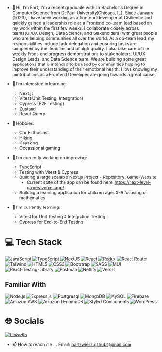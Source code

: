 - 👋 Hi, I’m Bart, I'm a recent graduade with an Bachelor's Degree in Computer Science from DePaul University(Chicago, IL). Since January (2023), I have been working as a frontend developer at Civilience and quickly gained a leadership role as a Frontend co-team lead based on my work within the first few weeks. I collaborate closely across teams(UI/UX Design, Data Science, and Stakeholders) with great people who are helping communities all over the world. As a co-team lead, my responsibilities include task delegation and ensuring tasks are completed by the deadline and of high quality. I also take care of the weekly Front-end progress demonstrations to stakeholders, UI/UX Design Leads, and Data Science team. We are building some great applications that is intended to be used by communities helping to improve their understanding of their emotional health. I love knowing my contributions as a Frontend Developer are going towards a great cause. 

- 👀 I’m interested in learning: 
   - Next.js
   - Vitest(Unit Testing, Intergration)
   - Cypress (E2E Testing)
   - Zustand
   - React-Query

- 🌱 Hobbies: 
   - Car Enthusiast 
   - Hiking
   - Kayaking
   - Occassional gaming

- 👀 I’m currently working on improving:
   - TypeScript
   - Testing with Vitest & Cypress
   - Building a large scalable Next.js Project - Repository: Game-Website
      - Current state of the app can be found here: https://next-level-games.vercel.app/
   - Building a learning application for children ages 5-9 focusing on mathematics
 
- 🌱 I'm currently learning: 
  - Vitest for Unit Testing & Integration Testing
  - Cypress for End-to-End Testing

# 💻 Tech Stack
![JavaScript](https://img.shields.io/badge/javascript-%23323330.svg?style=for-the-badge&logo=javascript&logoColor=%23F7DF1E) ![TypeScript](https://img.shields.io/badge/typescript-%23007ACC.svg?style=for-the-badge&logo=typescript&logoColor=white) ![NextJS](https://img.shields.io/badge/Next.js-000?logo=nextdotjs&logoColor=fff&style=for-the-badge) ![React](https://img.shields.io/badge/react-%2320232a.svg?style=for-the-badge&logo=react&logoColor=%2361DAFB) ![Redux](https://img.shields.io/badge/Redux-593D88?style=for-the-badge&logo=redux&logoColor=white) ![React Router](https://img.shields.io/badge/React_Router-CA4245?style=for-the-badge&logo=react-router&logoColor=white) ![Tailwind](https://img.shields.io/badge/Tailwind_CSS-38B2AC?style=for-the-badge&logo=tailwind-css&logoColor=white) ![HTML5](https://img.shields.io/badge/html5-%23E34F26.svg?style=for-the-badge&logo=html5&logoColor=white) ![CSS3](https://img.shields.io/badge/css3-%231572B6.svg?style=for-the-badge&logo=css3&logoColor=white) ![Bootstrap](https://img.shields.io/badge/Bootstrap-563D7C?style=for-the-badge&logo=bootstrap&logoColor=white) ![SASS](https://img.shields.io/badge/SASS-hotpink.svg?style=for-the-badge&logo=SASS&logoColor=white) ![MUI](https://img.shields.io/badge/MUI-%230081CB.svg?style=for-the-badge&logo=material-ui&logoColor=white) ![React-Testing-Library](https://img.shields.io/badge/testing%20library-323330?style=for-the-badge&logo=testing-library&logoColor=red) ![Postman](https://img.shields.io/badge/Postman-FF6C37?style=for-the-badge&logo=postman&logoColor=white) ![Netlify](https://img.shields.io/badge/Netlify-00C7B7?style=for-the-badge&logo=netlify&logoColor=white) ![Vercel](https://img.shields.io/badge/Vercel-000000?style=for-the-badge&logo=vercel&logoColor=white)

## Familiar With ##
![Node.js](https://img.shields.io/badge/Node.js-43853D?style=for-the-badge&logo=node.js&logoColor=white) ![Express.js](https://img.shields.io/badge/Express.js-404D59?style=for-the-badge) ![Postgresql](https://img.shields.io/badge/PostgreSQL-316192?style=for-the-badge&logo=postgresql&logoColor=white) ![MongoDB](https://img.shields.io/badge/MongoDB-4EA94B?style=for-the-badge&logo=mongodb&logoColor=white) ![MySQL](https://img.shields.io/badge/MySQL-00000F?style=for-the-badge&logo=mysql&logoColor=white) ![Firebase](https://img.shields.io/badge/Firebase-039BE5?style=for-the-badge&logo=Firebase&logoColor=white) ![Amazon AWS](https://img.shields.io/badge/Amazon_AWS-FF9900?style=for-the-badge&logo=amazonaws&logoColor=white) ![Amazon DynamoDB](https://img.shields.io/badge/Amazon%20DynamoDB-4053D6?style=for-the-badge&logo=Amazon%20DynamoDB&logoColor=white) ![Styled Components](https://img.shields.io/badge/styled--components-DB7093?style=for-the-badge&logo=styled-components&logoColor=white) ![WordPress](https://img.shields.io/badge/Wordpress-21759B?style=for-the-badge&logo=wordpress&logoColor=white)

# 🌐 Socials
[![LinkedIn](https://img.shields.io/badge/LinkedIn-%230077B5.svg?logo=linkedin&logoColor=white)](https://linkedin.com/in/bartosz-swierzynski)

- 📫 How to reach me ...
Email: bartswierz.github@gmail.com

<!---
bartswierz/bartswierz is a ✨ special ✨ repository because its `README.md` (this file) appears on your GitHub profile.
You can click the Preview link to take a look at your changes.
--->
